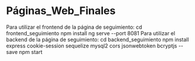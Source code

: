 # Páginas_Web_Finales

Para utilizar el frontend de la página de seguimiento: 
    cd frontend_seguimiento
    npm install
    ng serve --port 8081
Para utilizar el backend de la página de seguimiento: 
    cd backend_seguimiento
    npm install express cookie-session sequelize mysql2 cors jsonwebtoken bcryptjs --save
    npm start



 
